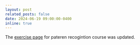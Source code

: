 ```yaml
---
layout: post
related_posts: false
date: 2024-06-19 09:00:00-0400
inline: true
---
```


The [exercise page](https://torabzadeh.github.io/blog01/groupnotes/Pattern_Recognition_Exercises/) for pateren recogintion course was updated.
